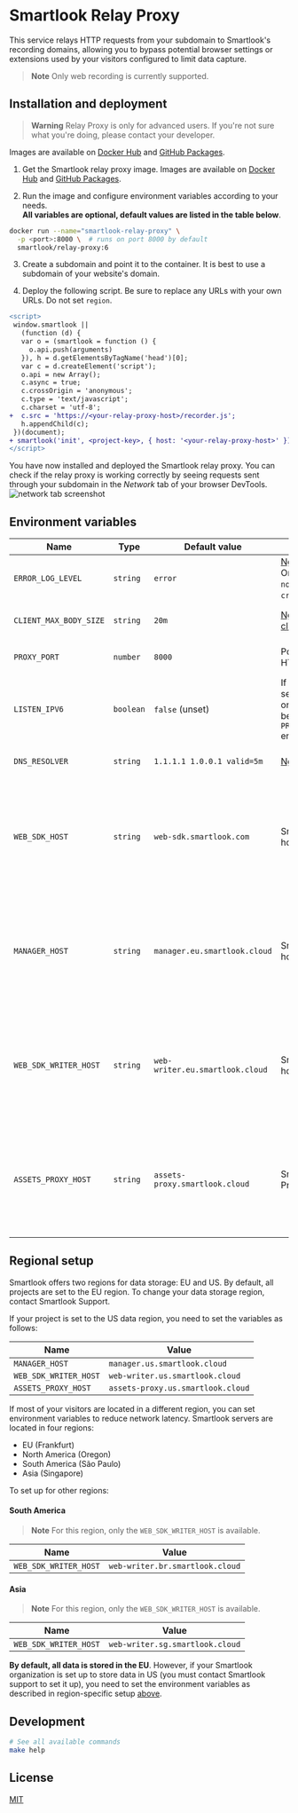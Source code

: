 # Smartlook Relay Proxy

This service relays HTTP requests from your subdomain to
Smartlook's recording domains, allowing you to bypass potential
browser settings or extensions used by your visitors configured to limit data capture.

> **Note**
> Only web recording is currently supported.

## Installation and deployment

> **Warning**
> Relay Proxy is only for advanced users. If you're not sure what you're doing, please contact your developer.

Images are available on [Docker Hub](https://hub.docker.com/r/smartlook/relay-proxy) and [GitHub Packages](https://github.com/smartlook/smartlook-relay-proxy/pkgs/container/relay-proxy).

1. Get the Smartlook relay proxy image. Images are available on [Docker Hub](https://hub.docker.com/r/smartlook/relay-proxy) and [GitHub Packages](https://github.com/smartlook/smartlook-relay-proxy/pkgs/container/relay-proxy).

2. Run the image and configure environment variables according to your needs.  
   **All variables are optional, default values are listed in the table below**.

```bash
docker run --name="smartlook-relay-proxy" \
  -p <port>:8000 \  # runs on port 8000 by default
  smartlook/relay-proxy:6
```

3. Create a subdomain and point it to the container. It is best to use a subdomain of your website's domain.

4. Deploy the following script. Be sure to replace any URLs with your own URLs. Do not set `region`.

```diff
<script>
 window.smartlook ||
   (function (d) {
   var o = (smartlook = function () {
     o.api.push(arguments)
   }), h = d.getElementsByTagName('head')[0];
   var c = d.createElement('script');
   o.api = new Array();
   c.async = true;
   c.crossOrigin = 'anonymous';
   c.type = 'text/javascript';
   c.charset = 'utf-8';
+  c.src = 'https://<your-relay-proxy-host>/recorder.js';
   h.appendChild(c);
 })(document);
+ smartlook('init', <project-key>, { host: '<your-relay-proxy-host>' });
</script>
```

You have now installed and deployed the Smartlook relay proxy. You can check if the relay proxy is working correctly by seeing requests sent through your subdomain in the _Network_ tab of your browser DevTools.
![network tab screenshot](https://raw.githubusercontent.com/smartlook/smartlook-relay-proxy/main/network.png)

## Environment variables

| Name                  | Type     | Default value                   | Description                                                                                                                                                     | Notes                                                                                      |
| --------------------- | -------- | ------------------------------- | --------------------------------------------------------------------------------------------------------------------------------------------------------------- | ------------------------------------------------------------------------------------------ |
| `ERROR_LOG_LEVEL`     | `string` | `error`                         | [Nginx error log level](https://nginx.org/en/docs/ngx_core_module.html#error_log). One of `debug`, `info`, `notice`, `warn`, `error`, `crit`, `alert`, `emerg`. | Can be safely overridden.                                                                          |
| `CLIENT_MAX_BODY_SIZE`     | `string` | `20m`                         | [Nginx client_max_body_size](https://nginx.org/en/docs/http/ngx_http_core_module.html#client_max_body_size). | Can be safely overridden.                                                                          |
| `PROXY_PORT`          | `number` | `8000`                          | Port which will the HTTP server listen on.                                                                                                                       | Can be safely overridden.                                                                          |
| `LISTEN_IPV6`          | `boolean` | `false` (unset)                           | If set to `true`, the server will also listen on IPv6. The port will be the value of `PROXY_PORT` environment variable.                                                                                                                        | Can be safely overridden.                                                                          |
| `DNS_RESOLVER`          | `string` | `1.1.1.1 1.0.0.1 valid=5m`                    | [Nginx resolver](https://nginx.org/en/docs/http/ngx_http_core_module.html#resolver).                                                                                                                        | Can be safely overridden.                                                                          |                                                                  |
| `WEB_SDK_HOST`        | `string` | `web-sdk.smartlook.com`         | Smartlook Web SDK host                                                                                                                                          | Only edit this value if using a region other than EU, or if instructed by customer support. |
| `MANAGER_HOST`        | `string` | `manager.eu.smartlook.cloud`    | Smartlook Manager host                                                                                                                                          | Only edit this value if using a region other than EU, or if instructed by customer support. |
| `WEB_SDK_WRITER_HOST` | `string` | `web-writer.eu.smartlook.cloud` | Smartlook Web Writer host                                                                                                                                       | Only edit this value if using a region other than EU, or if instructed by customer support. |
| `ASSETS_PROXY_HOST`   | `string` | `assets-proxy.smartlook.cloud`  | Smartlook Assets Proxy host                                                                                                                                     | Only edit this value if using a region other than EU, or if instructed by customer support. |

## Regional setup

Smartlook offers two regions for data storage: EU and US. By default, all projects are set to the EU region. To change your data storage region, contact Smartlook Support.

If your project is set to the US data region, you need to set the variables as follows:

| Name                  | Value                             |
| --------------------- | --------------------------------- |
| `MANAGER_HOST`        | `manager.us.smartlook.cloud`      |
| `WEB_SDK_WRITER_HOST` | `web-writer.us.smartlook.cloud`   |
| `ASSETS_PROXY_HOST`   | `assets-proxy.us.smartlook.cloud` |

If most of your visitors are located in a different region, you can set environment variables to reduce network latency. Smartlook servers are located in four regions:

-   EU (Frankfurt)
-   North America (Oregon)
-   South America (São Paulo)
-   Asia (Singapore)

To set up for other regions:

#### South America

> **Note**
> For this region, only the `WEB_SDK_WRITER_HOST` is available.

| Name                  | Value                           |
| --------------------- | ------------------------------- |
| `WEB_SDK_WRITER_HOST` | `web-writer.br.smartlook.cloud` |

#### Asia

> **Note**
> For this region, only the `WEB_SDK_WRITER_HOST` is available.

| Name                  | Value                           |
| --------------------- | ------------------------------- |
| `WEB_SDK_WRITER_HOST` | `web-writer.sg.smartlook.cloud` |

**By default, all data is stored in the EU**. However, if your Smartlook organization is set up to store data in US (you must contact Smartlook support to set it up), you need to set the environment variables as described in region-specific setup [above](#regional-setup).

## Development

```bash
# See all available commands
make help
```

## License

[MIT](LICENSE)
